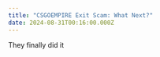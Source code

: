 ```yaml
---
title: "CSGOEMPIRE Exit Scam: What Next?"
date: 2024-08-31T00:16:00.000Z
---
```

They finally did it
